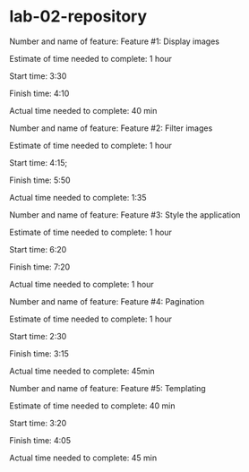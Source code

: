 # lab-02-repository

Number and name of feature: Feature #1: Display images

Estimate of time needed to complete: 1 hour

Start time: 3:30

Finish time: 4:10

Actual time needed to complete: 40 min

Number and name of feature: Feature #2: Filter images

Estimate of time needed to complete: 1 hour

Start time: 4:15;

Finish time: 5:50

Actual time needed to complete: 1:35

Number and name of feature: Feature #3: Style the application

Estimate of time needed to complete: 1 hour

Start time: 6:20

Finish time: 7:20

Actual time needed to complete: 1 hour

Number and name of feature: Feature #4: Pagination

Estimate of time needed to complete: 1 hour

Start time: 2:30

Finish time: 3:15

Actual time needed to complete: 45min

Number and name of feature: Feature #5: Templating

Estimate of time needed to complete: 40 min

Start time: 3:20

Finish time: 4:05

Actual time needed to complete: 45 min